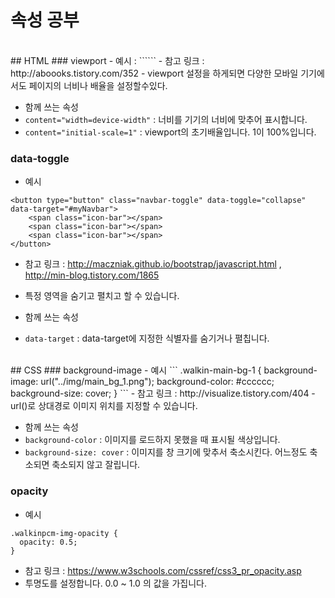 # 속성 공부
<br>
## HTML
### viewport
- 예시 : ```<meta name="viewport" content="width=device-width, initial-scale=1">```
- 참고 링크 : http://aboooks.tistory.com/352
- viewport 설정을 하게되면 다양한 모바일 기기에서도 페이지의 너비나 배율을 설정할수있다.

- 함께 쓰는 속성
 - ```content="width=device-width"``` : 너비를 기기의 너비에 맞추어 표시합니다.
 - ```content="initial-scale=1"``` : viewport의 초기배율입니다. 1이 100%입니다.


### data-toggle
- 예시
```
<button type="button" class="navbar-toggle" data-toggle="collapse" data-target="#myNavbar">
    <span class="icon-bar"></span>
    <span class="icon-bar"></span>
    <span class="icon-bar"></span>
</button>
```
- 참고 링크 : http://maczniak.github.io/bootstrap/javascript.html , http://min-blog.tistory.com/1865
- 특정 영역을 숨기고 펼치고 할 수 있습니다.

- 함께 쓰는 속성
 - ```data-target``` : data-target에 지정한 식별자를 숨기거나 펼칩니다.

<br>
## CSS
### background-image
- 예시
```
.walkin-main-bg-1 {
  background-image: url("../img/main_bg_1.png");
  background-color: #cccccc;
  background-size: cover;
}
```
- 참고 링크 : http://visualize.tistory.com/404
- url()로 상대경로 이미지 위치를 지정할 수 있습니다.

- 함께 쓰는 속성
 - ```background-color``` : 이미지를 로드하지 못했을 때 표시될 색상입니다.
 - ```background-size: cover``` : 이미지를 창 크기에 맞추서 축소시킨다. 어느정도 축소되면 축소되지 않고 잘립니다.


### opacity
- 예시
```
.walkinpcm-img-opacity {
  opacity: 0.5;
}
```
- 참고 링크 : https://www.w3schools.com/cssref/css3_pr_opacity.asp
- 투명도를 설정합니다. 0.0 ~ 1.0 의 값을 가집니다.
